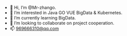 - 👋 Hi, I’m @Mr-zhango.
- 👀 I’m interested in Java GO VUE BigData & Kubernetes.
- 🌱 I’m currently learning BigData.
- 💞️ I’m looking to collaborate on project cooperation.
- 📫 969666310@qq.com

<!---
Mr-zhango/Mr-zhango is a ✨ special ✨ repository because its `README.md` (this file) appears on your GitHub profile.
You can click the Preview link to take a look at your changes.
--->
